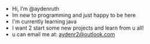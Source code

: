 - Hi, I’m @aydenruth
- Im new to programming and just happy to be here
- I'm currently learning java
- I want 2 start some new projects and learn from u all!
- u can email me at: aydenr2@outlook.com

<!---
iveneverfeltathought/iveneverfeltathought is a ✨ special ✨ repository because its `README.md` (this file) appears on your GitHub profile.
You can click the Preview link to take a look at your changes.
--->
